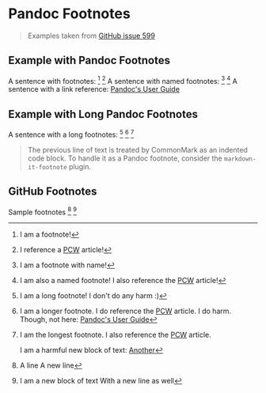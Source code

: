 # Pandoc Footnotes

> Examples taken from [GitHub issue 599](https://github.com/DavidAnson/markdownlint/issues/599)

## Example with Pandoc Footnotes

A sentence with footnotes: [^1] [^2]
A sentence with named footnotes: [^name] [^name2]
A sentence with a link reference: [Pandoc's User Guide][Pandoc1]

[^1]: I am a footnote!
[^2]: I reference a [PCW][PCW1] article!
[^name]: I am a footnote with name!
[^name2]: I am also a named footnote! I also reference the [PCW][PCW1] article!

[PCW1]: https://www.example.com/article.html
[Pandoc1]: https://pandoc.org/MANUAL.html#extension-footnotes

## Example with Long Pandoc Footnotes

A sentence with a long footnotes: [^long] [^longer] [^longest]

[^long]: I am a long footnote!
    I don't do any harm :)
[^longer]: I am a longer footnote. I do reference the [PCW][PCW2] article.
    I do harm. Though, not here: [Pandoc's User Guide][Pandoc2]
[^longest]: I am the longest footnote. I also reference the [PCW][PCW2] article.

    I am a harmful new block of text: [Another][Another2]

> The previous line of text is treated by CommonMark as an indented code block.
> To handle it as a Pandoc footnote, consider the `markdown-it-footnote` plugin.

[PCW2]: https://www.example.com/article.html
[Pandoc2]: https://pandoc.org/MANUAL.html#extension-footnotes
[Another2]: https://www.example.com/another.{MD053}.html

## GitHub Footnotes

Sample footnotes [^3] [^note3]

[^3]: A line
  A new line

[^note3]:
    I am a new block of text
    With a new line as well
